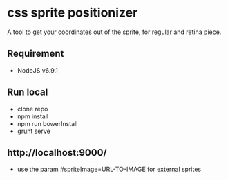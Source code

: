 # css sprite positionizer
A tool to get your coordinates out of the sprite, for regular and retina piece.

## Requirement
* NodeJS v6.9.1

## Run local
* clone repo
* npm install
* npm run bowerInstall
* grunt serve

## http://localhost:9000/
* use the param #spriteImage=URL-TO-IMAGE for external sprites